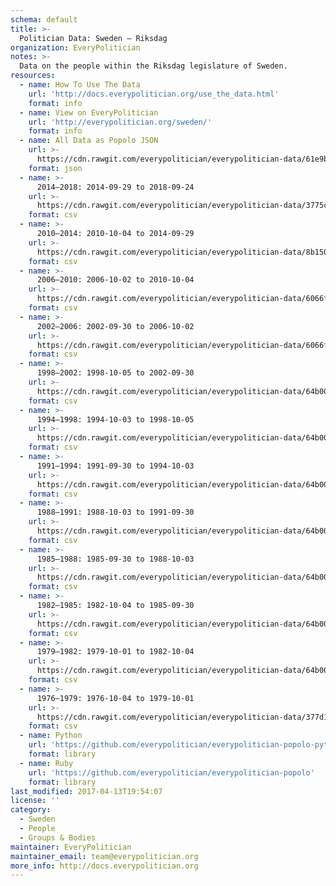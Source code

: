 ```yaml
---
schema: default
title: >-
  Politician Data: Sweden — Riksdag
organization: EveryPolitician
notes: >-
  Data on the people within the Riksdag legislature of Sweden.
resources:
  - name: How To Use The Data
    url: 'http://docs.everypolitician.org/use_the_data.html'
    format: info
  - name: View on EveryPolitician
    url: 'http://everypolitician.org/sweden/'
    format: info
  - name: All Data as Popolo JSON
    url: >-
      https://cdn.rawgit.com/everypolitician/everypolitician-data/61e9bd4449f239432ac1984f12a15ca7b1413512/data/Sweden/Riksdag/ep-popolo-v1.0.json
    format: json
  - name: >-
      2014–2018: 2014-09-29 to 2018-09-24
    url: >-
      https://cdn.rawgit.com/everypolitician/everypolitician-data/3775ccf2737525ba05487fd67ea5504e81cf3b07/data/Sweden/Riksdag/term-2014.csv
    format: csv
  - name: >-
      2010–2014: 2010-10-04 to 2014-09-29
    url: >-
      https://cdn.rawgit.com/everypolitician/everypolitician-data/8b15072fdc53a76ad677f6d432520347b80c1ae4/data/Sweden/Riksdag/term-2010.csv
    format: csv
  - name: >-
      2006–2010: 2006-10-02 to 2010-10-04
    url: >-
      https://cdn.rawgit.com/everypolitician/everypolitician-data/6066f48f69fc819de70332e4a41124e75acb0451/data/Sweden/Riksdag/term-2006.csv
    format: csv
  - name: >-
      2002–2006: 2002-09-30 to 2006-10-02
    url: >-
      https://cdn.rawgit.com/everypolitician/everypolitician-data/6066f48f69fc819de70332e4a41124e75acb0451/data/Sweden/Riksdag/term-2002.csv
    format: csv
  - name: >-
      1998–2002: 1998-10-05 to 2002-09-30
    url: >-
      https://cdn.rawgit.com/everypolitician/everypolitician-data/64b004d48c2fbf79d3da8814b0a22752b1012d1b/data/Sweden/Riksdag/term-1998.csv
    format: csv
  - name: >-
      1994–1998: 1994-10-03 to 1998-10-05
    url: >-
      https://cdn.rawgit.com/everypolitician/everypolitician-data/64b004d48c2fbf79d3da8814b0a22752b1012d1b/data/Sweden/Riksdag/term-1994.csv
    format: csv
  - name: >-
      1991–1994: 1991-09-30 to 1994-10-03
    url: >-
      https://cdn.rawgit.com/everypolitician/everypolitician-data/64b004d48c2fbf79d3da8814b0a22752b1012d1b/data/Sweden/Riksdag/term-1991.csv
    format: csv
  - name: >-
      1988–1991: 1988-10-03 to 1991-09-30
    url: >-
      https://cdn.rawgit.com/everypolitician/everypolitician-data/64b004d48c2fbf79d3da8814b0a22752b1012d1b/data/Sweden/Riksdag/term-1988.csv
    format: csv
  - name: >-
      1985–1988: 1985-09-30 to 1988-10-03
    url: >-
      https://cdn.rawgit.com/everypolitician/everypolitician-data/64b004d48c2fbf79d3da8814b0a22752b1012d1b/data/Sweden/Riksdag/term-1985.csv
    format: csv
  - name: >-
      1982–1985: 1982-10-04 to 1985-09-30
    url: >-
      https://cdn.rawgit.com/everypolitician/everypolitician-data/64b004d48c2fbf79d3da8814b0a22752b1012d1b/data/Sweden/Riksdag/term-1982.csv
    format: csv
  - name: >-
      1979–1982: 1979-10-01 to 1982-10-04
    url: >-
      https://cdn.rawgit.com/everypolitician/everypolitician-data/64b004d48c2fbf79d3da8814b0a22752b1012d1b/data/Sweden/Riksdag/term-1979.csv
    format: csv
  - name: >-
      1976–1979: 1976-10-04 to 1979-10-01
    url: >-
      https://cdn.rawgit.com/everypolitician/everypolitician-data/377d13f810169f0e9d67f0caa3cc6bb6910d01df/data/Sweden/Riksdag/term-1976.csv
    format: csv
  - name: Python
    url: 'https://github.com/everypolitician/everypolitician-popolo-python'
    format: library
  - name: Ruby
    url: 'https://github.com/everypolitician/everypolitician-popolo'
    format: library
last_modified: 2017-04-13T19:54:07
license: ''
category:
  - Sweden
  - People
  - Groups & Bodies
maintainer: EveryPolitician
maintainer_email: team@everypolitician.org
more_info: http://docs.everypolitician.org
---
```

